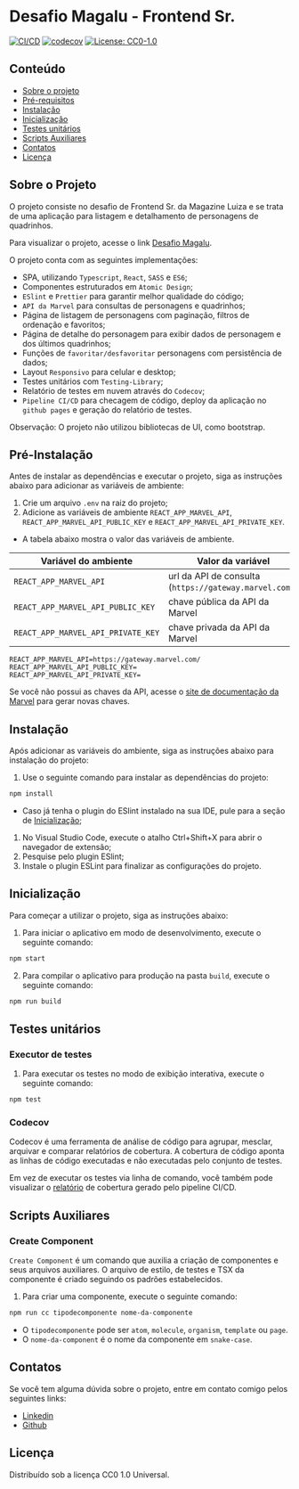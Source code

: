 # Desafio Magalu - Frontend Sr.

[![CI/CD](https://github.com/isaaclopinho/desafio-magalu/actions/workflows/node.js.yml/badge.svg)](https://github.com/isaaclopinho/desafio-magalu/actions/workflows/node.js.yml)
[![codecov](https://codecov.io/gh/isaaclopinho/desafio-magalu/branch/master/graph/badge.svg)](https://codecov.io/gh/isaaclopinho/desafio-magalu)
[![License: CC0-1.0](https://img.shields.io/github/license/isaaclopinho/desafio-magalu?logoColor=cc0)](./license.md)

## Conteúdo
  - [Sobre o projeto](#sobre-o-projeto)
  - [Pré-requisitos](#pré-requisitos)
  - [Instalação](#instalação)
  - [Inicialização](#inicialização)
  - [Testes unitários](#testes-unitários)
  - [Scripts Auxiliares](#scripts-auxiliares)
  - [Contatos](#contatos)
  - [Licença](#licença)

## Sobre o Projeto

O projeto consiste no desafio de Frontend Sr. da Magazine Luiza e se trata de uma aplicação para listagem e detalhamento de personagens de quadrinhos.

Para visualizar o projeto, acesse o link [Desafio Magalu](https://isaaclopinho.github.io/desafio-magalu/).

O projeto conta com as seguintes implementações:
- SPA, utilizando `Typescript`, `React`, `SASS` e `ES6`;
- Componentes estruturados em `Atomic Design`;
- `ESlint` e `Prettier` para garantir melhor qualidade do código;
- `API da Marvel` para consultas de personagens e quadrinhos;
- Página de listagem de personagens com paginação, filtros de ordenação e favoritos;
- Página de detalhe do personagem para exibir dados de personagem e dos últimos quadrinhos;
- Funções de `favoritar/desfavoritar` personagens com persistência de dados;
- Layout `Responsivo` para celular e desktop;
- Testes unitários com `Testing-Library`;
- Relatório de testes em nuvem através do `Codecov`;
- `Pipeline CI/CD` para checagem de código, deploy da aplicação no `github pages` e geração do relatório de testes.

Observação: O projeto não utilizou bibliotecas de UI, como bootstrap.

## Pré-Instalação

Antes de instalar as dependências e executar o projeto, siga as instruções abaixo para adicionar as variáveis de ambiente:

1. Crie um arquivo `.env` na raiz do projeto;
1. Adicione as variáveis de ambiente `REACT_APP_MARVEL_API`, `REACT_APP_MARVEL_API_PUBLIC_KEY` e `REACT_APP_MARVEL_API_PRIVATE_KEY`.
  - A tabela abaixo mostra o valor das variáveis de ambiente.

  |Variável do ambiente|Valor da variável|
  |-|-|
  |`REACT_APP_MARVEL_API`|url da API de consulta (`https://gateway.marvel.com/`)|
  |`REACT_APP_MARVEL_API_PUBLIC_KEY`|chave pública da API da Marvel|
  |`REACT_APP_MARVEL_API_PRIVATE_KEY`|chave privada da API da Marvel|

```
REACT_APP_MARVEL_API=https://gateway.marvel.com/
REACT_APP_MARVEL_API_PUBLIC_KEY=
REACT_APP_MARVEL_API_PRIVATE_KEY=
```

Se você não possui as chaves da API, acesse o [site de documentação da Marvel](https://developer.marvel.com/account) para gerar novas chaves.

## Instalação

Após adicionar as variáveis do ambiente, siga as instruções abaixo para instalação do projeto:

1. Use o seguinte comando para instalar as dependências do projeto:

  ```sh
  npm install
  ```
  - Caso já tenha o plugin do ESlint instalado na sua IDE, pule para a seção de [Inicialização](#inicialização);

1. No Visual Studio Code, execute o atalho Ctrl+Shift+X para abrir o navegador de extensão;
1. Pesquise pelo plugin ESlint;
1. Instale o plugin ESLint para finalizar as configurações do projeto.

## Inicialização

Para começar a utilizar o projeto, siga as instruções abaixo:

1. Para iniciar o aplicativo em modo de desenvolvimento, execute o seguinte comando:

  ```sh
  npm start
  ```

2. Para compilar o aplicativo para produção na pasta `build`, execute o seguinte comando:

  ```sh
  npm run build
  ```

## Testes unitários

### Executor de testes

1. Para executar os testes no modo de exibição interativa, execute o seguinte comando:

  ```sh
  npm test
  ```

### Codecov

Codecov é uma ferramenta de análise de código para agrupar, mesclar, arquivar e comparar relatórios de cobertura. A cobertura de código aponta as linhas de código executadas e não executadas pelo conjunto de testes.

Em vez de executar os testes via linha de comando, você também pode visualizar o [relatório](https://codecov.io/gh/isaaclopinho/desafio-magalu) de cobertura gerado pelo pipeline CI/CD.

## Scripts Auxiliares

### Create Component

`Create Component` é um comando que auxilia a criação de componentes e seus arquivos auxiliares. O arquivo de estilo, de testes e TSX da componente é criado seguindo os padrões estabelecidos.

1. Para criar uma componente, execute o seguinte comando:

  ```sh
  npm run cc tipodecomponente nome-da-componente
  ```
- O `tipodecomponente` pode ser `atom`, `molecule`, `organism`, `template` ou `page`.
- O `nome-da-component` é o nome da componente em `snake-case`.

## Contatos

Se você tem alguma dúvida sobre o projeto, entre em contato comigo pelos seguintes links:

- [Linkedin](https://www.linkedin.com/in/isaaclopinho/)
- [Github](https://github.com/isaaclopinho)

## Licença

Distribuído sob a licença CC0 1.0 Universal.